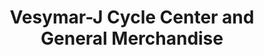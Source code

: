 ---
title: "Vesymar-J Cycle Center and General Merchandise"
url: /luisiana/vesymar-j-cycle-center-and-general-merchandise/
shop: car parts
---